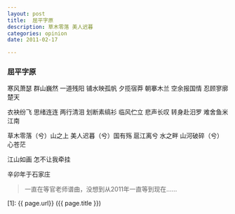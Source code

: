```yaml
---
layout: post
title:  屈平字原
description: 草木零落 美人迟暮 
categories: opinion
date: 2011-02-17

--- 
```


### 屈平字原


寒风萧瑟 群山巍然
一道残阳 
铺水映孤帆 
夕揽宿莽 朝搴木兰
空余报国情 
忍顾寥廓楚天 

衣袂纷飞 思绪连连 
两行清泪 
划断素缟衫 
临风伫立 悲声长叹 
转身赴汨罗 
难舍鱼米江南 

草木零落（兮）山之上 
美人迟暮（兮）国有殇 
扈江离兮 水之畔 
山河破碎（兮）心苍茫 

江山如画 怎不让我牵挂 

辛卯年于石家庄


>一直在等官老师谱曲，没想到从2011年一直等到现在……

[SunurDy]:    http://sunurdy.github.io/  "江行的晨暮"
[1]:    {{ page.url}}  ({{ page.title }})